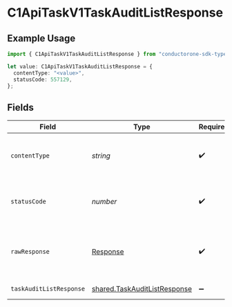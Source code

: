 # C1ApiTaskV1TaskAuditListResponse

## Example Usage

```typescript
import { C1ApiTaskV1TaskAuditListResponse } from "conductorone-sdk-typescript/sdk/models/operations";

let value: C1ApiTaskV1TaskAuditListResponse = {
  contentType: "<value>",
  statusCode: 557129,
};
```

## Fields

| Field                                                                               | Type                                                                                | Required                                                                            | Description                                                                         |
| ----------------------------------------------------------------------------------- | ----------------------------------------------------------------------------------- | ----------------------------------------------------------------------------------- | ----------------------------------------------------------------------------------- |
| `contentType`                                                                       | *string*                                                                            | :heavy_check_mark:                                                                  | HTTP response content type for this operation                                       |
| `statusCode`                                                                        | *number*                                                                            | :heavy_check_mark:                                                                  | HTTP response status code for this operation                                        |
| `rawResponse`                                                                       | [Response](https://developer.mozilla.org/en-US/docs/Web/API/Response)               | :heavy_check_mark:                                                                  | Raw HTTP response; suitable for custom response parsing                             |
| `taskAuditListResponse`                                                             | [shared.TaskAuditListResponse](../../../sdk/models/shared/taskauditlistresponse.md) | :heavy_minus_sign:                                                                  | Successful response                                                                 |